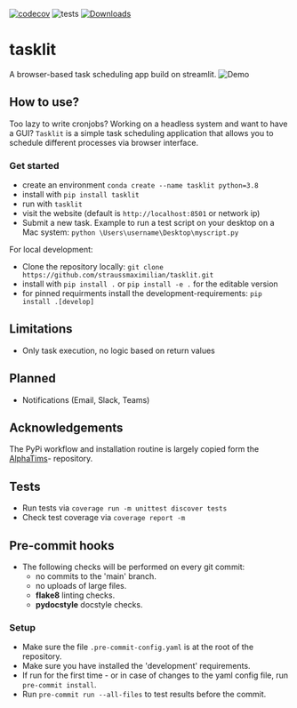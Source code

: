 [![codecov](https://codecov.io/gh/straussmaximilian/tasklit/branch/main/graph/badge.svg?token=BW3L9GQ7M1)](https://codecov.io/gh/straussmaximilian/tasklit)
![tests](https://github.com/straussmaximilian/tasklit/actions/workflows/run_unittests_and_linting.yml/badge.svg?branch=main)
[![Downloads](https://pepy.tech/badge/tasklit)](https://pepy.tech/project/tasklit)

# tasklit
A browser-based task scheduling app build on streamlit.
![Demo](assets/demo.gif)

## How to use?

Too lazy to write cronjobs? Working on a headless system and want to have a GUI?
`Tasklit` is a simple task scheduling application that allows you to schedule different processes via browser interface.

### Get started

* create an environment `conda create --name tasklit python=3.8`
* install with `pip install tasklit`
* run with `tasklit`
* visit the website (default is `http://localhost:8501` or network ip)
* Submit a new task. Example to run a test script on your desktop on a Mac system: `python \Users\username\Desktop\myscript.py`

For local development:
* Clone the repository locally: `git clone https://github.com/straussmaximilian/tasklit.git`
* install with `pip install .` or `pip install -e .` for the editable version
* for pinned requirments install the development-requirements: `pip install .[develop]`

## Limitations
* Only task execution, no logic based on return values

## Planned
* Notifications (Email, Slack, Teams)

## Acknowledgements
The PyPi workflow and installation routine is largely copied form the [AlphaTims](https://github.com/MannLabs/alphatims)- repository.

## Tests
* Run tests via
  ```coverage run -m unittest discover tests```
* Check test coverage via ```coverage report -m```

## Pre-commit hooks
* The following checks will be performed on every git commit:
  * no commits to the 'main' branch.
  * no uploads of large files.
  * **flake8** linting checks.
  * **pydocstyle** docstyle checks.

### Setup

* Make sure the file ```.pre-commit-config.yaml``` is at the root of the repository. 
* Make sure you have installed the 'development' requirements.
* If run for the first time - or in case of changes to the yaml config file, run ```pre-commit install```.
* Run ```pre-commit run --all-files``` to test results before the commit.